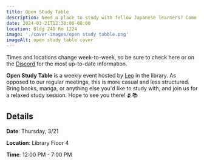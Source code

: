 ```yaml
---
title: Open Study Table 
description: Need a place to study with fellow Japanese learners? Come join us in the library for our weekly open study table!
date: 2024-03-21T12:30:00-08:00
location: Bldg 24D Rm 1224
image: './cover-images/open study tabble.png'
imageAlt: open study table cover
---
```


Times and locations change week-to-week, so be sure to check here or on the [Discord](https://discord.com/invite/W5kxJtE3a7) for the most up-to-date information.

**Open Study Table** is a weekly event hosted by [Leo](/board#leonardwoo) in the library. As opposed to our regular meetings, this is more casual and less structured. Bring books, manga, or anything else you'd like to study with, and join us for a relaxed study session. Hope to see you there! 🫂📚

## Details
**Date**: Thursday, 3/21

**Location**: Library Floor 4

**Time**: 12:00 PM - 7:00 PM